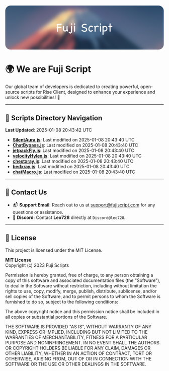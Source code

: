 ![Banner](.github/b.webp)

# 🌍 **We are Fuji Script**

Our global team of developers is dedicated to creating powerful, open-source scripts for Rise Client, designed to enhance your experience and unlock new possibilities! 🌟

---
<!-- SCRIPTS_NAVIGATION_START -->
## 📂 **Scripts Directory Navigation**

**Last Updated**: 2025-01-08 20:43:42 UTC

- **[SilentAura.js](scripts/SilentAura.js)**: Last modified on 2025-01-08 20:43:40 UTC
- **[ChatBypass.js](scripts/ChatBypass.js)**: Last modified on 2025-01-08 20:43:40 UTC
- **[jetpackFly.js](scripts/jetpackFly.js)**: Last modified on 2025-01-08 20:43:40 UTC
- **[velocityHylex.js](scripts/velocityHylex.js)**: Last modified on 2025-01-08 20:43:40 UTC
- **[chestxray.js](scripts/chestxray.js)**: Last modified on 2025-01-08 20:43:40 UTC
- **[bedxray.js](scripts/bedxray.js)**: Last modified on 2025-01-08 20:43:40 UTC
- **[chatMacro.js](scripts/chatMacro.js)**: Last modified on 2025-01-08 20:43:40 UTC

<!-- SCRIPTS_NAVIGATION_END -->

---

## 💬 **Contact Us**  
- 📬 **Support Email**: Reach out to us at [support@fujiscript.com](mailto:support@fujiscript.com) for any questions or assistance.  
- 💬 **Discord**: Contact **Leo728** directly at `Discord@leo728`.

---

## 📜 **License**

This project is licensed under the MIT License.  

**MIT License**  
Copyright (c) 2023 Fuji Scripts  

Permission is hereby granted, free of charge, to any person obtaining a copy of this software and associated documentation files (the "Software"), to deal in the Software without restriction, including without limitation the rights to use, copy, modify, merge, publish, distribute, sublicense, and/or sell copies of the Software, and to permit persons to whom the Software is furnished to do so, subject to the following conditions:  

The above copyright notice and this permission notice shall be included in all copies or substantial portions of the Software.  

THE SOFTWARE IS PROVIDED "AS IS", WITHOUT WARRANTY OF ANY KIND, EXPRESS OR IMPLIED, INCLUDING BUT NOT LIMITED TO THE WARRANTIES OF MERCHANTABILITY, FITNESS FOR A PARTICULAR PURPOSE AND NONINFRINGEMENT. IN NO EVENT SHALL THE AUTHORS OR COPYRIGHT HOLDERS BE LIABLE FOR ANY CLAIM, DAMAGES OR OTHER LIABILITY, WHETHER IN AN ACTION OF CONTRACT, TORT OR OTHERWISE, ARISING FROM, OUT OF OR IN CONNECTION WITH THE SOFTWARE OR THE USE OR OTHER DEALINGS IN THE SOFTWARE.  
